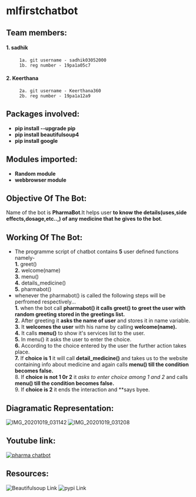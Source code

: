 # mlfirstchatbot
## Team members:<br />
  #### 1. sadhik<br />
         1a. git username - sadhik03052000
         1b. reg number - 19pa1a05c7
  #### 2. Keerthana<br />
         2a. git username - Keerthana360
         2b. reg number - 19pa1a12a9
## Packages involved:<br />
 * **pip install --upgrade pip**
 * **pip install beautifulsoup4**
 * **pip install google**
## Modules imported:<br />
 * **Random module**
 * **webbrowser module**
## Objective Of The Bot:<br />
Name of the bot is **PharmaBot**.It helps user **to know the details(uses,side effects,dosage,etc..,) of any medicine that he gives to the bot**.<br />
## Working Of The Bot:
* The programme script of chatbot contains **5** user defined functions namely-<br />
              **1.** greet()<br />
              **2.** welcome(name)<br />
              **3.** menu()<br />
              **4.** details_medicine()<br />
              **5.** pharmabot()<br />
 * whenever the pharmabot() is called the following steps will be perfromed respectively...<br />
              **1.** when the bot call **pharmabot() it calls greet() to greet the user with random greeting stored in the greetings list.**<br />
              **2.** After greeting it **asks the name of user** and stores it in name variable.<br />
              **3.** It **welcomes the user** with his name by calling **welcome(name).**<br />
              **4.** It calls **menu()** to show it's services list to the user.<br />
              **5.** In menu() it asks the user to enter the choice.<br />
              **6.** According to the choice entered by the user the further action takes place.<br />
              **7.** If **choice is 1** it will call **detail_medicine()** and takes us to the website containing info about medicine and again calls **menu() till the condition becomes false.**<br />
              8. If **choice is not 1 0r 2** it *asks to enter choice among 1 and 2* and calls **menu() till the condition becomes false.**<br />
              9. If **choice is 2** it ends the interaction and **says byee.<br />
## Diagramatic Representation:
![IMG_20201019_031142](https://user-images.githubusercontent.com/54762331/96386950-6de24000-11bc-11eb-8ae8-23f05befae26.jpg)
![IMG_20201019_031208](https://user-images.githubusercontent.com/54762331/96386972-9f5b0b80-11bc-11eb-800e-5a5b1a4b01dd.jpg)
## Youtube link:
[![pharma chatbot](https://img.youtube.com/vi/TwhDaEFspNo/0.jpg)](https://www.youtube.com/watch?v=TwhDaEFspNo)
## Resources:
![Beautifulsoup Link](https://www.pythonforbeginners.com/beautifulsoup/beautifulsoup-4-python)
![pypi Link](https://pypi.org/project/google/)
